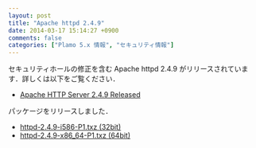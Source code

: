 ```yaml
---
layout: post
title: "Apache httpd 2.4.9"
date: 2014-03-17 15:14:27 +0900
comments: false
categories: ["Plamo 5.x 情報", "セキュリティ情報"]
---
```


セキュリティホールの修正を含む Apache httpd 2.4.9 がリリースされています．詳しくは以下をご覧ください．

* [Apache HTTP Server 2.4.9 Released](http://www.apache.org/dist/httpd/Announcement2.4.html)

パッケージをリリースしました．

* [httpd-2.4.9-i586-P1.txz (32bit)](ftp://plamo.linet.gr.jp/pub/Plamo-5.x/x86/plamo/05_ext/network2.txz/httpd-2.4.9-i586-P1.txz)
* [httpd-2.4.9-x86_64-P1.txz (64bit)](ftp://plamo.linet.gr.jp/pub/Plamo-5.x/x86_64/plamo/05_ext/network2.txz/httpd-2.4.9-x86_64-P1.txz)
